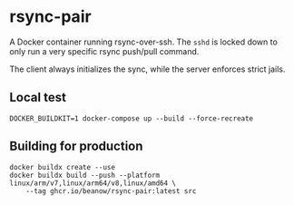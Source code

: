 # rsync-pair

A Docker container running rsync-over-ssh.
The `sshd` is locked down to only run a very specific
rsync push/pull command.

The client always initializes the sync, while the server
enforces strict jails.

## Local test

```
DOCKER_BUILDKIT=1 docker-compose up --build --force-recreate
```

## Building for production

```
docker buildx create --use
docker buildx build --push --platform linux/arm/v7,linux/arm64/v8,linux/amd64 \
	--tag ghcr.io/beanow/rsync-pair:latest src
```
